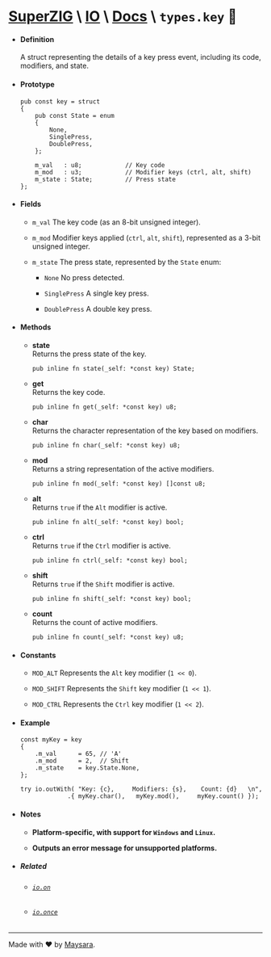 # **[SuperZIG](https://github.com/Super-ZIG)** \ **[IO](../../README.md)** \ **[Docs](../readme.md)** \ **`types.key`** 🎹

- #### **Definition**

    A struct representing the details of a key press event, including its code, modifiers, and state.

- #### **Prototype**

    ```zig
    pub const key = struct
    {
        pub const State = enum
        {
            None,
            SinglePress,
            DoublePress,
        };

        m_val   : u8;            // Key code
        m_mod   : u3;            // Modifier keys (ctrl, alt, shift)
        m_state : State;         // Press state
    };
    ```

- #### **Fields**

  - `m_val` The key code (as an 8-bit unsigned integer).

  - `m_mod` Modifier keys applied (`ctrl`, `alt`, `shift`), represented as a 3-bit unsigned integer.

  - `m_state` The press state, represented by the `State` enum:

    - `None` No press detected.

    - `SinglePress` A single key press.

    - `DoublePress` A double key press.

- #### **Methods**

  - **state**  
    Returns the press state of the key.  

    ```zig
    pub inline fn state(_self: *const key) State;
    ```

  - **get**  
    Returns the key code.  

    ```zig
    pub inline fn get(_self: *const key) u8;
    ```

  - **char**  
    Returns the character representation of the key based on modifiers.  

    ```zig
    pub inline fn char(_self: *const key) u8;
    ```

  - **mod**  
    Returns a string representation of the active modifiers.  

    ```zig
    pub inline fn mod(_self: *const key) []const u8;
    ```

  - **alt**  
    Returns `true` if the `Alt` modifier is active.  

    ```zig
    pub inline fn alt(_self: *const key) bool;
    ```

  - **ctrl**  
    Returns `true` if the `Ctrl` modifier is active.  

    ```zig
    pub inline fn ctrl(_self: *const key) bool;
    ```

  - **shift**  
    Returns `true` if the `Shift` modifier is active.  

    ```zig
    pub inline fn shift(_self: *const key) bool;
    ```

  - **count**  
    Returns the count of active modifiers.  

    ```zig
    pub inline fn count(_self: *const key) u8;
    ```

- #### **Constants**

  - `MOD_ALT` Represents the `Alt` key modifier (`1 << 0`).

  - `MOD_SHIFT` Represents the `Shift` key modifier (`1 << 1`).

  - `MOD_CTRL` Represents the `Ctrl` key modifier (`1 << 2`).

- #### **Example**

    ```zig
    const myKey = key
    {
        .m_val      = 65, // 'A'
        .m_mod      = 2,  // Shift
        .m_state    = key.State.None,
    };

    try io.outWith( "Key: {c},     Modifiers: {s},    Count: {d}   \n",
                 .{ myKey.char(),   myKey.mod(),     myKey.count() });
    ```

- #### **Notes**

    - **Platform-specific, with support for `Windows` and `Linux`.**

    - **Outputs an error message for unsupported platforms.**

- ##### Related

  - ###### [`io.on`](../func/on.md)
  - ###### [`io.once`](../func/once.md)

---

Made with ❤️ by [Maysara](http://github.com/maysara-elshewehy).